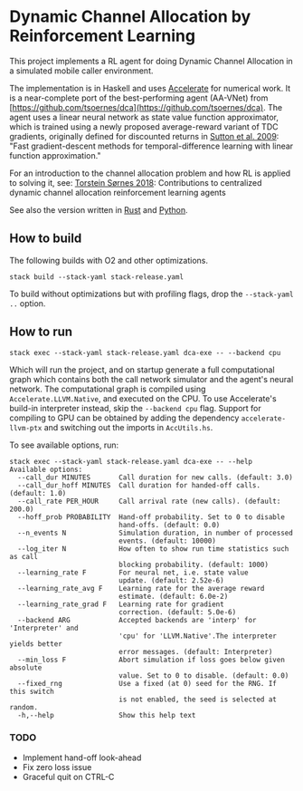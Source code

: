 # Dynamic Channel Allocation by Reinforcement Learning
This project implements a RL agent for doing Dynamic Channel Allocation in a
simulated mobile caller environment.

The implementation is in Haskell and uses
[Accelerate](https://github.com/AccelerateHS/accelerate/) for numerical work. It
is a near-complete port of the best-performing agent (AA-VNet) from
[https://github.com/tsoernes/dca](https://github.com/tsoernes/dca). The agent
uses a linear neural network as state value function approximator, which is
trained using a newly proposed average-reward variant of TDC gradients,
originally defined for discounted returns in
[Sutton et al. 2009](https://www.ics.uci.edu/~dechter/courses/ics-295/winter-2018/papers/2009-sutton-Fast_gradient-descent.pdf):
"Fast gradient-descent methods for temporal-difference learning with linear function approximation."

For an introduction to the channel allocation problem and how RL
is applied to solving it, see:
[Torstein Sørnes 2018](
https://brage.bibsys.no/xmlui/bitstream/handle/11250/2562774/19523_FULLTEXT.pdf):
Contributions to centralized dynamic channel allocation reinforcement learning agents

See also the version written in [Rust](https://github.com/tsoernes/rustdca)
and [Python](https://github.com/tsoernes/dca).

## How to build
The following builds with O2 and other optimizations.
```
stack build --stack-yaml stack-release.yaml
```
To build without optimizations but with profiling flags, drop the `--stack-yaml ..` option.

## How to run
```
stack exec --stack-yaml stack-release.yaml dca-exe -- --backend cpu
```
Which will run the project, and on startup generate a full computational graph which
contains both the call network simulator and the agent's neural network.
The computational graph is compiled using `Accelerate.LLVM.Native`, and executed
on the CPU. To use Accelerate's build-in interpreter instead, skip the `--backend cpu` flag.
Support for compiling to GPU can be obtained by adding the dependency
`accelerate-llvm-ptx` and switching out the imports in `AccUtils.hs`.

To see available options, run:
```
stack exec --stack-yaml stack-release.yaml dca-exe -- --help
Available options:
  --call_dur MINUTES       Call duration for new calls. (default: 3.0)
  --call_dur_hoff MINUTES  Call duration for handed-off calls. (default: 1.0)
  --call_rate PER_HOUR     Call arrival rate (new calls). (default: 200.0)
  --hoff_prob PROBABILITY  Hand-off probability. Set to 0 to disable
                           hand-offs. (default: 0.0)
  --n_events N             Simulation duration, in number of processed
                           events. (default: 10000)
  --log_iter N             How often to show run time statistics such as call
                           blocking probability. (default: 1000)
  --learning_rate F        For neural net, i.e. state value
                           update. (default: 2.52e-6)
  --learning_rate_avg F    Learning rate for the average reward
                           estimate. (default: 6.0e-2)
  --learning_rate_grad F   Learning rate for gradient
                           correction. (default: 5.0e-6)
  --backend ARG            Accepted backends are 'interp' for 'Interpreter' and
                           'cpu' for 'LLVM.Native'.The interpreter yields better
                           error messages. (default: Interpreter)
  --min_loss F             Abort simulation if loss goes below given absolute
                           value. Set to 0 to disable. (default: 0.0)
  --fixed_rng              Use a fixed (at 0) seed for the RNG. If this switch
                           is not enabled, the seed is selected at random.
  -h,--help                Show this help text
```

### TODO
- Implement hand-off look-ahead
- Fix zero loss issue
- Graceful quit on CTRL-C
